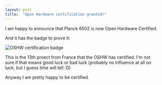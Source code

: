 ```yaml
---
layout: post
title:  "Open Hardware certification granted!"
---
```


I am happy to announce that Planck 6502 is now Open Hardware Certified.

And it has the badge to prove it:

![OSHW certification badge](/img/OSHW_mark_FR000013.png)

This is the 13th proect from France that the OSHW has certified. I'm not sure if that means good luck or bad luck (probably no influence at all on luck, but I guess time will tell :D)

Anyway I am pretty happy to be certified.